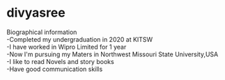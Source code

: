 # divyasree
Biographical information <br>
-Completed my undergraduation in 2020 at KITSW <br>
-I have worked in Wipro Limited for 1 year <br>
-Now I'm pursuing my Maters in Northwest Missouri State University,USA <br>
-I like to read Novels and story books <br>
-Have good communication skills

